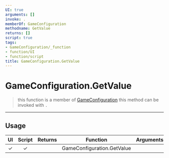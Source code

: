 ```yaml
---
UI: true
arguments: []
invoke: .
memberOf: GameConfiguration
methodname: GetValue
returns: []
script: true
tags:
- GameConfiguration/_function
- function/UI
- function/script
title: GameConfiguration.GetValue
---
```

# GameConfiguration.GetValue
> this function is a member of [GameConfiguration](civ-6/lua/GameConfiguration.md)
> this method can be invoked with `.`
-----
## Usage
|  UI | Script | Returns | Function | Arguments |
|:---:|:------:|-------:|:--------:|:---------|
|✓|✓||GameConfiguration.GetValue||
